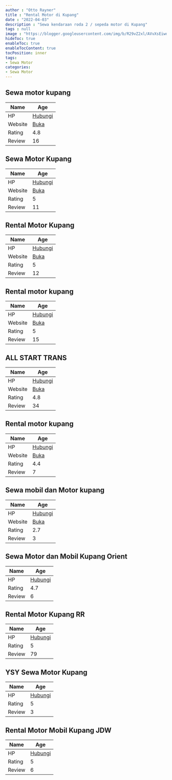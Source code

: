 ```yaml
---
author : "Otto Rayner"
title : "Rental Motor di Kupang"
date : "2022-04-03"
description : "Sewa kendaraan roda 2 / sepeda motor di Kupang"
tags : null
image : "https://blogger.googleusercontent.com/img/b/R29vZ2xl/AVvXsEiwdQJ0BCwndij-pAlIpnSfuXG4AlnQKMlrQ7bUVE1-5Cl-Zk9H7rm_idaenuQuW2uONm_sEJFmgdBtO9fWS234ZIgzrB1IndU3LgbAzD2dnCI592Ls_sd-mShd3fMY_Cc3oCRiPTnF_Wv8DC61_BYKJpb_9JpESPaWldAyJOFXGIcA6hU7F0y2dxniwQ/w300-h200/rental-motor-di-kupang.png"
hideToc: true
enableToc: true
enableTocContent: true
tocPosition: inner
tags:
- Sewa Motor
categories:
- Sewa Motor
---
```



## Sewa motor kupang

Name | Age
--------|------
HP | [Hubungi](https://pcandroidplayer.blogspot.com/?clayads=https://getnumber.ndower.dev?phone=MDgxMzMwNjM4NDk4)
Website | [Buka](https://pcandroidplayer.blogspot.com/?clayads=aHR0cDovL3d3dy5zZXdhbW90b3JrdXBhbmcuY29tLw==) 
Rating | 4.8
Review | 16


## Sewa Motor Kupang

Name | Age
--------|------
HP | [Hubungi](https://pcandroidplayer.blogspot.com/?clayads=https://getnumber.ndower.dev?phone=MDgxMzM0ODc5MTIx)
Website | [Buka](https://pcandroidplayer.blogspot.com/?clayads=aHR0cHM6Ly9zZXdhbW90b3JrdXBhbmcuYnVzaW5lc3Muc2l0ZS8=) 
Rating | 5
Review | 11


## Rental Motor Kupang

Name | Age
--------|------
HP | [Hubungi](https://pcandroidplayer.blogspot.com/?clayads=https://getnumber.ndower.dev?phone=MDgxMzM0ODc5MTIx)
Website | [Buka](https://pcandroidplayer.blogspot.com/?clayads=aHR0cHM6Ly9hbGxzdGFydHRyYW5zLmJsb2dzcG90LmNvbS8yMDE4LzEwL3Nld2EtbW90b3Ita3VwYW5nLXJlbnRhbC1tb3Rvci1rdXBhbmcuaHRtbA==) 
Rating | 5
Review | 12


## Rental motor kupang

Name | Age
--------|------
HP | [Hubungi](https://pcandroidplayer.blogspot.com/?clayads=https://getnumber.ndower.dev?phone=MDgxMzM4ODcyNjE3)
Website | [Buka](https://pcandroidplayer.blogspot.com/?clayads=aHR0cDovL3d3dy5yZW50YWxtb3Rvcmt1cGFuZy5jb20v) 
Rating | 5
Review | 15


## ALL START TRANS

Name | Age
--------|------
HP | [Hubungi](https://pcandroidplayer.blogspot.com/?clayads=https://getnumber.ndower.dev?phone=MDgxMzM0ODc5MTIx)
Website | [Buka](https://pcandroidplayer.blogspot.com/?clayads=aHR0cHM6Ly9hbGxzdGFydHRyYW5zLmJ1c2luZXNzLnNpdGUv) 
Rating | 4.8
Review | 34


## Rental motor kupang

Name | Age
--------|------
HP | [Hubungi](https://pcandroidplayer.blogspot.com/?clayads=https://getnumber.ndower.dev?phone=MDgxMjQ2NDk1Mzg4)
Website | [Buka](https://pcandroidplayer.blogspot.com/?clayads=aHR0cDovL3d3dy5yZW50YWxtb3Rvcmt1cGFuZy5jb20v) 
Rating | 4.4
Review | 7


## Sewa mobil dan Motor kupang

Name | Age
--------|------
HP | [Hubungi](https://pcandroidplayer.blogspot.com/?clayads=https://getnumber.ndower.dev?phone=MDgxMzM3NzcyMjky)
Website | [Buka](https://pcandroidplayer.blogspot.com/?clayads=aHR0cHM6Ly9nbG9iYWx0cmFucy1jYXJyZW50YWxhZ2VuY3kuYnVzaW5lc3Muc2l0ZS8=) 
Rating | 2.7
Review | 3


## Sewa Motor dan Mobil Kupang Orient

Name | Age
--------|------
HP | [Hubungi](https://pcandroidplayer.blogspot.com/?clayads=https://getnumber.ndower.dev?phone=MDg1MjkyNDI0MTc5)
Rating | 4.7
Review | 6


## Rental Motor Kupang RR

Name | Age
--------|------
HP | [Hubungi](https://pcandroidplayer.blogspot.com/?clayads=https://getnumber.ndower.dev?phone=MDgxMjgxMjE4OTgx)
Rating | 5
Review | 79


## YSY Sewa Motor Kupang

Name | Age
--------|------
HP | [Hubungi](https://pcandroidplayer.blogspot.com/?clayads=https://getnumber.ndower.dev?phone=MDgxMjQ2MDE2Nzc4)
Rating | 5
Review | 3


## Rental Motor Mobil Kupang JDW

Name | Age
--------|------
HP | [Hubungi](https://pcandroidplayer.blogspot.com/?clayads=https://getnumber.ndower.dev?phone=MDgyMjQ3NTMzNjU3)
Rating | 5
Review | 6


